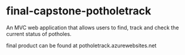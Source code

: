 # final-capstone-potholetrack
An MVC web application that allows users to find, track and check the current status of potholes.

final product can be found at potholetrack.azurewebsites.net
